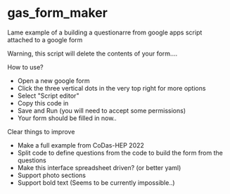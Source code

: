 # gas_form_maker

Lame example of a building a questionarre from google apps script attached to a google form

Warning, this script will delete the contents of your form....

How to use?
  * Open a new google form
  * Click the three vertical dots in the very top right for more options
  * Select "Script editor"
  * Copy this code in
  * Save and Run (you will need to accept some permissions)
  * Your form should be filled in now..
  
Clear things to improve
  * Make a full example from CoDas-HEP 2022
  * Split code to define questions from the code to build the form from the questions
  * Make this interface spreadsheet driven? (or better yaml)
  * Support photo sections
  * Support bold text (Seems to be currently impossible..)
  
  
  
